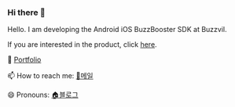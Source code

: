 ### Hi there 👋

Hello. I am developing the Android iOS BuzzBooster SDK at Buzzvil.

If you are interested in the product, click [here](https://www.buzzvil.com/activate/buzzbooster).


🌱 [Portfolio](./포트폴리오.pdf)

📫 How to reach me: [📧메일](knmy0101@gmail.com)
 
😄 Pronouns: [🏠블로그](https://bb-library.tistory.com/)

